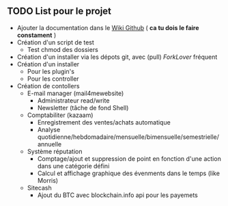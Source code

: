 ## TODO List pour le projet
 * Ajouter la documentation dans le [Wiki Github](http://www.siteduzero.com) ( __ca tu dois le faire constament__ )
 * Création d'un script de test
    * Test chmod des dossiers
 * Création d'un installer via les dépots git, avec (pull) *ForkLover* fréquent
 * Création d'un installer
    * Pour les plugin's 
    * Pour les controller
 * Création de contollers
    * E-mail manager (mail4mewebsite)
        * Administrateur read/write
        * Newsletter (tâche de fond Shell)
    * Comptabiliter (kazaam)
        * Enregistrement des ventes/achats automatique
        * Analyse quotidienne/hebdomadaire/mensuelle/bimensuelle/semestrielle/annuelle
    * Système réputation
        * Comptage/ajout et suppression de point en fonction d'une action dans une catégorie défini
        * Calcul et affichage graphique des évenments dans le temps (like Morris)
    * Sitecash
        * Ajout du BTC avec blockchain.info api pour les payemets
        